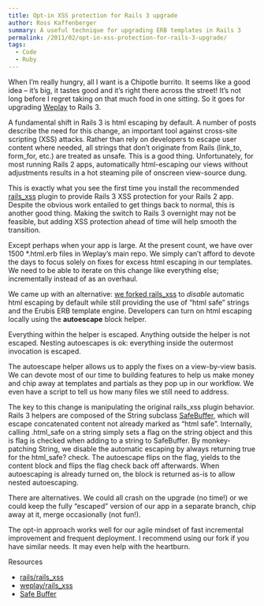 ```yaml
---
title: Opt-in XSS protection for Rails 3 upgrade
author: Ross Kaffenberger
summary: A useful technique for upgrading ERB templates in Rails 3
permalink: /2011/02/opt-in-xss-protection-for-rails-3-upgrade/
tags:
  - Code
  - Ruby
---
```

When I’m really hungry, all I want is a Chipotle burrito. It seems like a good idea – it’s big, it tastes good and it’s right there across the street! It’s not long before I regret taking on that much food in one sitting. So it goes for upgrading [Weplay][1] to Rails 3.

A fundamental shift in Rails 3 is html escaping by default. A number of posts describe the need for this change, an important tool against cross-site scripting (XSS) attacks. Rather than rely on developers to escape user content where needed, all strings that don’t originate from Rails (link_to, form_for, etc.) are treated as unsafe. This is a good thing. Unfortunately, for most running Rails 2 apps, automatically html-escaping our views without adjustments results in a hot steaming pile of onscreen view-source dung.

This is exactly what you see the first time you install the recommended [rails_xss][2] plugin to provide Rails 3 XSS protection for your Rails 2 app. Despite the obvious work entailed to get things back to normal, this is another good thing. Making the switch to Rails 3 overnight may not be feasible, but adding XSS protection ahead of time will help smooth the transition.

Except perhaps when your app is large. At the present count, we have over 1500 \*.html.erb files in Weplay’s main repo. We simply can’t afford to devote the days to focus solely on fixes for excess html escaping in our templates. We need to be able to iterate on this change like everything else; incrementally instead of as an overhaul.

We came up with an alternative: [we forked rails_xss][3] to *disable* automatic html escaping by default while still providing the use of “html safe” strings and the Erubis ERB template engine. Developers can turn on html escaping locally using the **autoescape** block helper.

Everything within the helper is escaped. Anything outside the helper is not escaped. Nesting autoescapes is ok: everything inside the outermost invocation is escaped.

The autoescape helper allows us to apply the fixes on a view-by-view basis. We can devote most of our time to building features to help us make money and chip away at templates and partials as they pop up in our workflow. We even have a script to tell us how many files we still need to address.

The key to this change is manipulating the original rails_xss plugin behavior. Rails 3 helpers are composed of the String subclass [SafeBuffer][4], which will escape concatenated content not already marked as “html safe”. Internally, calling .html_safe on a string simply sets a flag on the string object and this is flag is checked when adding to a string to SafeBuffer. By monkey-patching String, we disable the automatic escaping by always returning true for the html_safe? check. The autoescape flips on the flag, yields to the content block and flips the flag check back off afterwards. When autoescaping is already turned on, the block is returned as-is to allow nested autoescaping.

There are alternatives. We could all crash on the upgrade (no time!) or we could keep the fully “escaped” version of our app in a separate branch, chip away at it, merge occasionally (not fun!).

The opt-in approach works well for our agile mindset of fast incremental improvement and frequent deployment. I recommend using our fork if you have similar needs. It may even help with the heartburn.

Resources

* [rails/rails_xss][5]
* [weplay/rails_xss][6]
* [Safe Buffer][7]

[1]:	http://www.weplay.com
[2]:	https://github.com/rails/rails_xss
[3]:	https://github.com/weplay/rails_xss
[4]:	http://yehudakatz.com/2010/02/01/safebuffers-and-rails-3-0/
[5]:	https://github.com/rails/rails_xss
[6]:	https://github.com/weplay/rails_xss
[7]:	http://yehudakatz.com/2010/02/01/safebuffers-and-rails-3-0/
